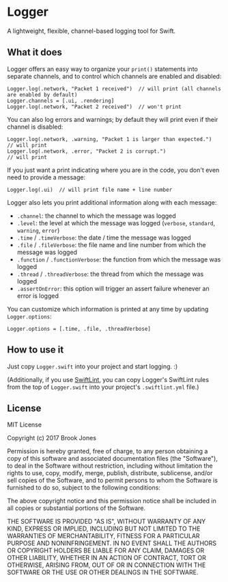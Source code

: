 # Logger
A lightweight, flexible, channel-based logging tool for Swift.

## What it does
Logger offers an easy way to organize your `print()` statements into separate channels, and to control which channels are enabled and disabled:

```
Logger.log(.network, "Packet 1 received")  // will print (all channels are enabled by default)
Logger.channels = [.ui, .rendering]
Logger.log(.network, "Packet 2 received")  // won't print
```

You can also log errors and warnings; by default they will print even if their channel is disabled:

```
Logger.log(.network, .warning, "Packet 1 is larger than expected.")  // will print
Logger.log(.network, .error, "Packet 2 is corrupt.")                 // will print
```

If you just want a print indicating where you are in the code, you don't even need to provide a message:

```
Logger.log(.ui)  // will print file name + line number
```

Logger also lets you print additional information along with each message:
- `.channel`: the channel to which the message was logged
- `.level`: the level at which the message was logged (`verbose`, `standard`, `warning`, `error`)
- `.time` / `.timeVerbose`: the date / time the message was logged
- `.file` / `.fileVerbose`: the file name and line number from which the message was logged
- `.function` / `.functionVerbose`: the function from which the message was logged
- `.thread` / `.threadVerbose`: the thread from which the message was logged
- `.assertOnError`: this option will trigger an assert failure whenever an error is logged

You can customize which information is printed at any time by updating `Logger.options`:

`Logger.options = [.time, .file, .threadVerbose]`

## How to use it
Just copy `Logger.swift` into your project and start logging. :)

(Additionally, if you use [SwiftLint](https://github.com/realm/SwiftLint), you can copy Logger's SwiftLint rules from the top of `Logger.swift` into your project's `.swiftlint.yml` file.)

## License
MIT License

Copyright (c) 2017 Brook Jones

Permission is hereby granted, free of charge, to any person obtaining a copy of this software and associated documentation files (the "Software"), to deal in the Software without restriction, including without limitation the rights to use, copy, modify, merge, publish, distribute, sublicense, and/or sell copies of the Software, and to permit persons to whom the Software is furnished to do so, subject to the following conditions:

The above copyright notice and this permission notice shall be included in all copies or substantial portions of the Software.

THE SOFTWARE IS PROVIDED "AS IS", WITHOUT WARRANTY OF ANY KIND, EXPRESS OR IMPLIED, INCLUDING BUT NOT LIMITED TO THE WARRANTIES OF MERCHANTABILITY, FITNESS FOR A PARTICULAR PURPOSE AND NONINFRINGEMENT. IN NO EVENT SHALL THE AUTHORS OR COPYRIGHT HOLDERS BE LIABLE FOR ANY CLAIM, DAMAGES OR OTHER LIABILITY, WHETHER IN AN ACTION OF CONTRACT, TORT OR OTHERWISE, ARISING FROM, OUT OF OR IN CONNECTION WITH THE SOFTWARE OR THE USE OR OTHER DEALINGS IN THE SOFTWARE.
